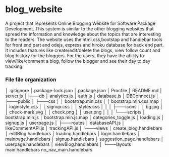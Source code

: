 # blog_website
A project that represents Online Blogging Website for Software Package Development.
This system is similar to the other blogging websites that spread the information and knowledge about the topics that are interesting to the readers.
The website uses the html,css,bootstap and handlebar tools for front end part and odejs, express and hiroku database for back end part.
It includes features like create/edit/delete the blogs, view follow count and blog history for the bloggers.
For the users, they have the ability to view/like/comment a blog, follow the blogger and see their day to day tracking.

<h3>File file organization</h3>

│   .gitignore
│   package-lock.json
│   package.json
│   Procfile
│   README.md
│   server.js
│
|───db
│       analytics.js
│       auth.js
│       database.js
│       DBConnect.js
│
├───public
│   ├───css
│   │       bootstrap.min.css
│   │       bootstrap.min.css.map
│   │       loginstyle.css
│   │       signup.css
│   │       styles.css
│   │
│   ├───icons
│   │       bg.jpg
│   │       check-mark.svg
│   │       check.png
│   │       user.png
│   │
│   └───scripts
│           bootstrap.min.js
│           bootstrap.min.js.map
│           categories_toggle.js
│           loading.js
│           signup.js
│           userpage.js
│
├───routes
│       databaseAPI.js
│       likeCommentAPI.js
│       trackingAPI.js
│
└───views
    │   create_blog.handlebars
    │   editBlog.handlebars
    │   loading.handlebars
    │   login.handlebars
    │   mainpage.handlebars
    │   signup.handlebars
    │   suggestion_page.handlebars
    │   userpage.handlebars
    │   viewBlog.handlebars
    │
    └───layouts
            main.handlebars
            no_nav_main.handlebars

